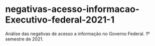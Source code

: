 # negativas-acesso-informacao-Executivo-federal-2021-1
Análise das negativas de acesso a informação no Governo Federal. 1º semestre de 2021.
